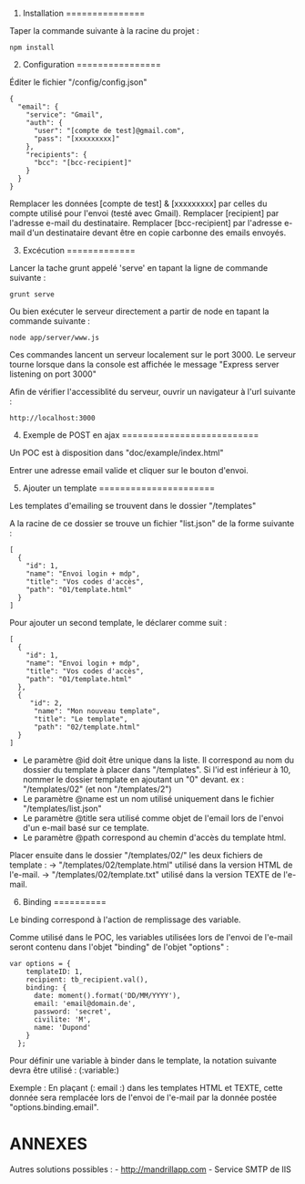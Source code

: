 1. Installation
===============


  Taper la commande suivante à la racine du projet :
  
    npm install




2. Configuration
================

  Éditer le fichier "/config/config.json"

    {
      "email": {
        "service": "Gmail",
        "auth": {
          "user": "[compte de test]@gmail.com",
          "pass": "[xxxxxxxxx]"
        },
        "recipients": {
          "bcc": "[bcc-recipient]"
        }
      }
    }

  Remplacer les données [compte de test] & [xxxxxxxxx] par celles du compte utilisé pour l'envoi (testé avec Gmail).
  Remplacer [recipient] par l'adresse e-mail du destinataire.
  Remplacer [bcc-recipient] par l'adresse e-mail d'un destinataire devant être en copie carbonne des emails envoyés.




3. Excécution
=============

  Lancer la tache grunt appelé 'serve' en tapant la ligne de commande suivante :
  
    grunt serve
  
  Ou bien exécuter le serveur directement a partir de node en tapant la commande suivante :

    node app/server/www.js

  
  Ces commandes lancent un serveur localement sur le port 3000.
  Le serveur tourne lorsque dans la console est affichée le message "Express server listening on port 3000"
   
  Afin de vérifier l'accessiblité du serveur, ouvrir un navigateur à l'url suivante : 
  
    http://localhost:3000
  
  
  

4. Exemple de POST en ajax
==========================

  Un POC est à disposition dans "doc/example/index.html"
  
  Entrer une adresse email valide et cliquer sur le bouton d'envoi.
  
  
  

5. Ajouter un template
======================

  Les templates d'emailing se trouvent dans le dossier "/templates"
  
  A la racine de ce dossier se trouve un fichier "list.json" de la forme suivante :
  
    [
      {
        "id": 1,
        "name": "Envoi login + mdp",
        "title": "Vos codes d'accès",
        "path": "01/template.html"
      }
    ]
  
  Pour ajouter un second template, le déclarer comme suit :
  
    [
      {
        "id": 1,
        "name": "Envoi login + mdp",
        "title": "Vos codes d'accès",
        "path": "01/template.html"
      },
      {
         "id": 2,
          "name": "Mon nouveau template",
          "title": "Le template",
          "path": "02/template.html"
      }
    ]

  - Le paramètre @id doit être unique dans la liste. 
    Il correspond au nom du dossier du template à placer dans "/templates".
    Si l'id est inférieur à 10, nommer le dossier template en ajoutant un "0" devant. ex : "/templates/02" (et non "/templates/2")
  - Le paramètre @name est un nom utilisé uniquement dans le fichier "/templates/list.json"
  - Le paramètre @title sera utilisé comme objet de l'email lors de l'envoi d'un e-mail basé sur ce template.
  - Le paramètre @path correspond au chemin d'accès du template html.
  
  Placer ensuite dans le dossier "/templates/02/" les deux fichiers de template :
    -> "/templates/02/template.html" utilisé dans la version HTML de l'e-mail.
    -> "/templates/02/template.txt" utilisé dans la version TEXTE de l'e-mail.



6. Binding
==========

  Le binding correspond à l'action de remplissage des variable.
  
  Comme utilisé dans le POC, les variables utilisées lors de l'envoi de l'e-mail seront contenu dans l'objet "binding" de l'objet "options" :
    
    var options = {
        templateID: 1,
        recipient: tb_recipient.val(),
        binding: {
          date: moment().format('DD/MM/YYYY'),
          email: 'email@domain.de',
          password: 'secret',
          civilite: 'M',
          name: 'Dupond'
        }
      };
  
  Pour définir une variable à binder dans le template, la notation suivante devra être utilisé : (:variable:)
  
  Exemple : En plaçant (: email :) dans les templates HTML et TEXTE, cette donnée sera remplacée lors de l'envoi de l'e-mail par la donnée postée "options.binding.email". 




ANNEXES
=======

  Autres solutions possibles :
    - http://mandrillapp.com
    - Service SMTP de IIS
